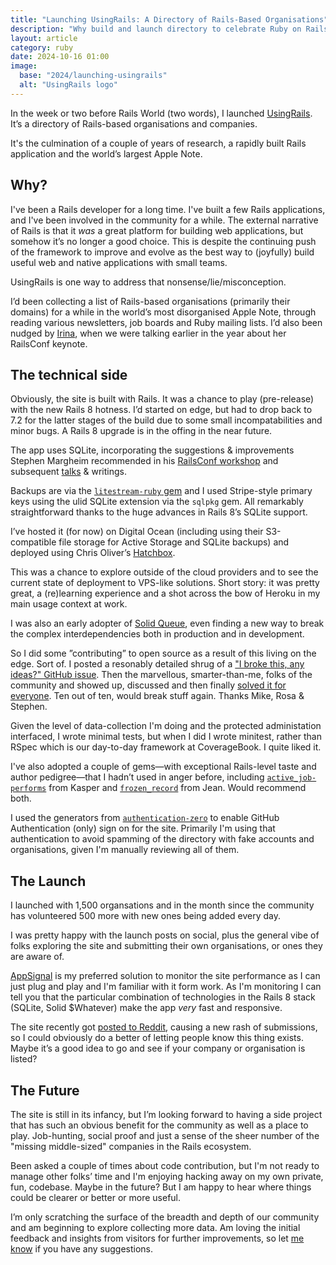 ```yaml
---
title: "Launching UsingRails: A Directory of Rails-Based Organisations"
description: "Why build and launch directory to celebrate Ruby on Rails"
layout: article
category: ruby
date: 2024-10-16 01:00
image:
  base: "2024/launching-usingrails"
  alt: "UsingRails logo"
---
```


In the week or two before Rails World (two words), I launched [UsingRails](https://usingrails.com). It’s a directory of Rails-based organisations and companies.

It's the culmination of a couple of years of research, a rapidly built Rails application and the world’s largest Apple Note.

## Why?

I've been a Rails developer for a long time. I've built a few Rails applications, and I've been involved in the community for a while. The external narrative of Rails is that it _was_ a great platform for building web applications, but somehow it’s no longer a good choice. This is despite the continuing push of the framework to improve and evolve as the best way to (joyfully) build useful web and native applications with small teams.

UsingRails is one way to address that nonsense/lie/misconception.

I’d been collecting a list of Rails-based organisations (primarily their domains) for a while in the world’s most disorganised Apple Note, through reading various newsletters, job boards and Ruby mailing lists. I’d also been nudged by [Irina](https://x.com/inazarova), when we were talking earlier in the year about her RailsConf keynote.

## The technical side

Obviously, the site is built with Rails. It was a chance to play (pre-release) with the new Rails 8 hotness. I’d started on edge, but had to drop back to 7.2 for the latter stages of the build due to some small incompatabilities and minor bugs. A Rails 8 upgrade is in the offing in the near future.

The app uses SQLite, incorporating the suggestions & improvements Stephen Margheim recommended in his [RailsConf workshop](https://github.com/fractaledmind/railsconf-2024/) and subsequent [talks](https://fractaledmind.github.io/2024/10/16/sqlite-supercharges-rails/) & writings.

Backups are via the [`litestream-ruby` gem](https://github.com/fractaledmind/litestream-ruby) and I used Stripe-style primary keys using the ulid SQLite extension via the `sqlpkg` gem. All remarkably straightforward thanks to the huge advances in Rails 8’s SQLite support.

I’ve hosted it (for now) on Digital Ocean (including using their S3-compatible file storage for Active Storage and SQLite backups) and deployed using Chris Oliver’s [Hatchbox](https://hatchbox.io).

This was a chance to explore outside of the cloud providers and to see the current state of deployment to VPS-like solutions. Short story: it was pretty great, a (re)learning experience and a shot across the bow of Heroku in my main usage context at work.

I was also an early adopter of [Solid Queue](https://github.com/rails/solid_queue), even finding a new way to break the complex interdependencies both in production and in development.

So I did some ”contributing” to open source as a result of this living on the edge. Sort of. I posted a resonably detailed shrug of a ["I broke this, any ideas?" GitHub issue](https://github.com/rails/solid_queue/issues/324). Then the marvellous, smarter-than-me, folks of the community and showed up, discussed and then finally [solved it for everyone](https://github.com/sparklemotion/sqlite3-ruby/pull/558). Ten out of ten, would break stuff again. Thanks Mike, Rosa & Stephen.

Given the level of data-collection I'm doing and the protected administation interfaced, I wrote minimal tests, but when I did I wrote minitest, rather than RSpec which is our day-to-day framework at CoverageBook. I quite liked it.

I've also adopted a couple of gems—with exceptional Rails-level taste and author pedigree—that I hadn’t used in anger before, including [`active_job-performs`](https://github.com/kaspth/active_job-performs) from Kasper and [`frozen_record`](https://github.com/byroot/frozen_record) from Jean. Would recommend both.

I used the generators from [`authentication-zero`](https://github.com/lazaronixon/authentication-zero) to enable GitHub Authentication (only) sign on for the site. Primarily I'm using that authentication to avoid spamming of the directory with fake accounts and organisations, given I'm manually reviewing all of them.

## The Launch

I launched with 1,500 organsations and in the month since the community has volunteered 500 more with new ones being added every day.

I was pretty happy with the launch posts on social, plus the general vibe of folks exploring the site and submitting their own organisations, or ones they are aware of.

[AppSignal](https://appsignal.com) is my preferred solution to monitor the site performance as I can just plug and play and I'm familiar with it form work. As I'm monitoring I can tell you that the particular combination of technologies in the Rails 8 stack (SQLite, Solid $Whatever) make the app _very_ fast and responsive.

The site recently got <a href="https://www.reddit.com/r/rails/comments/1g3dbz5/can_we_show_some_love_usingrailscom/">posted to Reddit</a>, causing a new rash of submissions, so I could obviously do a better of letting people know this thing exists. Maybe it’s a good idea to go and see if your company or organisation is listed?

## The Future

The site is still in its infancy, but I’m looking forward to having a side project that has such an obvious benefit for the community as well as a place to play. Job-hunting, social proof and just a sense of the sheer number of the "missing middle-sized" companies in the Rails ecosystem.

Been asked a couple of times about code contribution, but I'm not ready to manage other folks’ time and I'm enjoying hacking away on my own private, fun, codebase. Maybe in the future? But I am happy to hear where things could be clearer or better or more useful.

I’m only scratching the surface of the breadth and depth of our community and am beginning to explore collecting more data. Am loving the initial feedback and insights from visitors for further improvements, so let [me know](mailto:andy@usingrails.com) if you have any suggestions.
